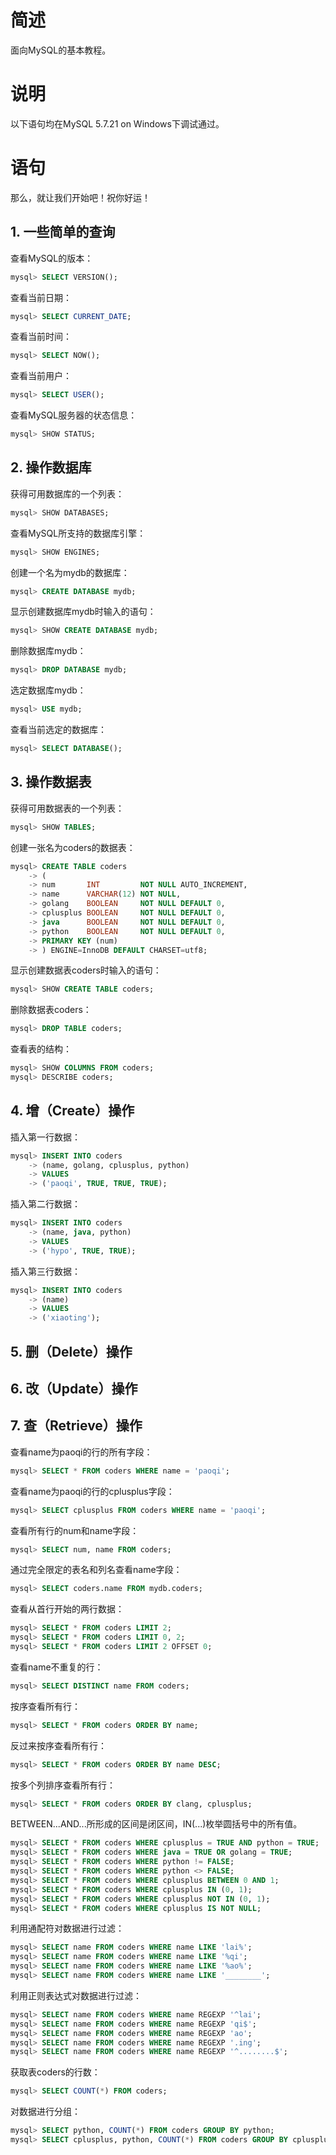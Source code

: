 # 简述

面向MySQL的基本教程。

# 说明

以下语句均在MySQL 5.7.21 on Windows下调试通过。

# 语句

那么，就让我们开始吧！祝你好运！

## 1. 一些简单的查询

查看MySQL的版本：

```sql
mysql> SELECT VERSION();
```

查看当前日期：

```sql
mysql> SELECT CURRENT_DATE;
```

查看当前时间：

```sql
mysql> SELECT NOW();
```

查看当前用户：

```sql
mysql> SELECT USER();
```

查看MySQL服务器的状态信息：

```sql
mysql> SHOW STATUS;
```

## 2. 操作数据库

获得可用数据库的一个列表：

```sql
mysql> SHOW DATABASES;
```

查看MySQL所支持的数据库引擎：

```sql
mysql> SHOW ENGINES;
```

创建一个名为mydb的数据库：

```sql
mysql> CREATE DATABASE mydb;
```

显示创建数据库mydb时输入的语句：

```sql
mysql> SHOW CREATE DATABASE mydb;
```

删除数据库mydb：

```sql
mysql> DROP DATABASE mydb;
```

选定数据库mydb：

```sql
mysql> USE mydb;
```

查看当前选定的数据库：

```sql
mysql> SELECT DATABASE();
```

## 3. 操作数据表

获得可用数据表的一个列表：

```sql
mysql> SHOW TABLES;
```

创建一张名为coders的数据表：

```sql
mysql> CREATE TABLE coders
    -> (
    -> num       INT         NOT NULL AUTO_INCREMENT,
    -> name      VARCHAR(12) NOT NULL,
    -> golang    BOOLEAN     NOT NULL DEFAULT 0,
    -> cplusplus BOOLEAN     NOT NULL DEFAULT 0,
    -> java      BOOLEAN     NOT NULL DEFAULT 0,
    -> python    BOOLEAN     NOT NULL DEFAULT 0,
    -> PRIMARY KEY (num)
    -> ) ENGINE=InnoDB DEFAULT CHARSET=utf8;
```

显示创建数据表coders时输入的语句：

```sql
mysql> SHOW CREATE TABLE coders;
```

删除数据表coders：

```sql
mysql> DROP TABLE coders;
```

查看表的结构：

```sql
mysql> SHOW COLUMNS FROM coders;
mysql> DESCRIBE coders;
```

## 4. 增（Create）操作

插入第一行数据：

```sql
mysql> INSERT INTO coders
    -> (name, golang, cplusplus, python)
    -> VALUES
    -> ('paoqi', TRUE, TRUE, TRUE);
```

插入第二行数据：

```sql
mysql> INSERT INTO coders
    -> (name, java, python)
    -> VALUES
    -> ('hypo', TRUE, TRUE);
```

插入第三行数据：

```sql
mysql> INSERT INTO coders
    -> (name)
    -> VALUES
    -> ('xiaoting');
```

## 5. 删（Delete）操作

## 6. 改（Update）操作

## 7. 查（Retrieve）操作

查看name为paoqi的行的所有字段：

```sql
mysql> SELECT * FROM coders WHERE name = 'paoqi';
```

查看name为paoqi的行的cplusplus字段：

```sql
mysql> SELECT cplusplus FROM coders WHERE name = 'paoqi';
```

查看所有行的num和name字段：

```sql
mysql> SELECT num, name FROM coders;
```

通过完全限定的表名和列名查看name字段：

```sql
mysql> SELECT coders.name FROM mydb.coders;
```

查看从首行开始的两行数据：

```sql
mysql> SELECT * FROM coders LIMIT 2;
mysql> SELECT * FROM coders LIMIT 0, 2;
mysql> SELECT * FROM coders LIMIT 2 OFFSET 0;
```

查看name不重复的行：

```sql
mysql> SELECT DISTINCT name FROM coders;
```

按序查看所有行：

```sql
mysql> SELECT * FROM coders ORDER BY name;
```

反过来按序查看所有行：

```sql
mysql> SELECT * FROM coders ORDER BY name DESC;
```

按多个列排序查看所有行：

```sql
mysql> SELECT * FROM coders ORDER BY clang, cplusplus;
```

BETWEEN...AND...所形成的区间是闭区间，IN(...)枚举圆括号中的所有值。

```sql
mysql> SELECT * FROM coders WHERE cplusplus = TRUE AND python = TRUE;
mysql> SELECT * FROM coders WHERE java = TRUE OR golang = TRUE;
mysql> SELECT * FROM coders WHERE python != FALSE;
mysql> SELECT * FROM coders WHERE python <> FALSE;
mysql> SELECT * FROM coders WHERE cplusplus BETWEEN 0 AND 1;
mysql> SELECT * FROM coders WHERE cplusplus IN (0, 1);
mysql> SELECT * FROM coders WHERE cplusplus NOT IN (0, 1);
mysql> SELECT * FROM coders WHERE cplusplus IS NOT NULL;
```

利用通配符对数据进行过滤：

```sql
mysql> SELECT name FROM coders WHERE name LIKE 'lai%';
mysql> SELECT name FROM coders WHERE name LIKE '%qi';
mysql> SELECT name FROM coders WHERE name LIKE '%ao%';
mysql> SELECT name FROM coders WHERE name LIKE '________';
```

利用正则表达式对数据进行过滤：

```sql
mysql> SELECT name FROM coders WHERE name REGEXP '^lai';
mysql> SELECT name FROM coders WHERE name REGEXP 'qi$';
mysql> SELECT name FROM coders WHERE name REGEXP 'ao';
mysql> SELECT name FROM coders WHERE name REGEXP '.ing';
mysql> SELECT name FROM coders WHERE name REGEXP '^........$';
```

获取表coders的行数：

```sql
mysql> SELECT COUNT(*) FROM coders;
```

对数据进行分组：

```sql
mysql> SELECT python, COUNT(*) FROM coders GROUP BY python;
mysql> SELECT cplusplus, python, COUNT(*) FROM coders GROUP BY cplusplus, python;
```
